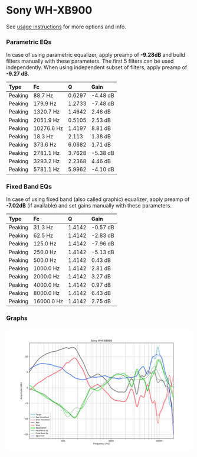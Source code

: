 # Sony WH-XB900
See [usage instructions](https://github.com/jaakkopasanen/AutoEq#usage) for more options and info.

### Parametric EQs
In case of using parametric equalizer, apply preamp of **-9.28dB** and build filters manually
with these parameters. The first 5 filters can be used independently.
When using independent subset of filters, apply preamp of **-9.27 dB**.

| Type    | Fc         |      Q | Gain     |
|:--------|:-----------|:-------|:---------|
| Peaking | 88.7 Hz    | 0.6297 | -4.48 dB |
| Peaking | 179.9 Hz   | 1.2733 | -7.48 dB |
| Peaking | 1320.7 Hz  | 1.4642 | 2.46 dB  |
| Peaking | 2051.9 Hz  | 0.5105 | 2.53 dB  |
| Peaking | 10276.6 Hz | 1.4197 | 8.81 dB  |
| Peaking | 18.3 Hz    | 2.113  | 1.38 dB  |
| Peaking | 373.6 Hz   | 6.0682 | 1.71 dB  |
| Peaking | 2781.1 Hz  | 3.7628 | -5.38 dB |
| Peaking | 3293.2 Hz  | 2.2368 | 4.46 dB  |
| Peaking | 5781.1 Hz  | 5.9962 | -4.10 dB |

### Fixed Band EQs
In case of using fixed band (also called graphic) equalizer, apply preamp of **-7.02dB**
(if available) and set gains manually with these parameters.

| Type    | Fc         |      Q | Gain     |
|:--------|:-----------|:-------|:---------|
| Peaking | 31.3 Hz    | 1.4142 | -0.57 dB |
| Peaking | 62.5 Hz    | 1.4142 | -2.83 dB |
| Peaking | 125.0 Hz   | 1.4142 | -7.96 dB |
| Peaking | 250.0 Hz   | 1.4142 | -5.13 dB |
| Peaking | 500.0 Hz   | 1.4142 | 0.43 dB  |
| Peaking | 1000.0 Hz  | 1.4142 | 2.81 dB  |
| Peaking | 2000.0 Hz  | 1.4142 | 3.27 dB  |
| Peaking | 4000.0 Hz  | 1.4142 | 0.97 dB  |
| Peaking | 8000.0 Hz  | 1.4142 | 6.43 dB  |
| Peaking | 16000.0 Hz | 1.4142 | 2.75 dB  |

### Graphs
![](./Sony%20WH-XB900.png)